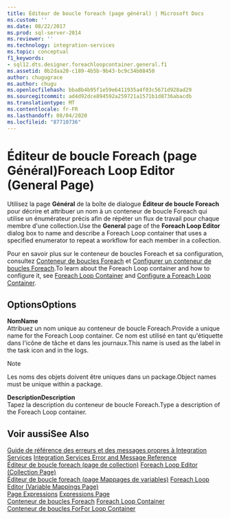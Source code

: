 ```yaml
---
title: Éditeur de boucle foreach (page général) | Microsoft Docs
ms.custom: ''
ms.date: 08/22/2017
ms.prod: sql-server-2014
ms.reviewer: ''
ms.technology: integration-services
ms.topic: conceptual
f1_keywords:
- sql12.dts.designer.foreachloopcontainer.general.f1
ms.assetid: 0b2daa20-c189-4b5b-9b43-bc9c34b08450
author: chugugrace
ms.author: chugu
ms.openlocfilehash: bba8b4b95f1e59e6411935a4f03c5671d928ad29
ms.sourcegitcommit: ad4d92dce894592a259721a1571b1d8736abacdb
ms.translationtype: MT
ms.contentlocale: fr-FR
ms.lasthandoff: 08/04/2020
ms.locfileid: "87710736"
---
```

# <a name="foreach-loop-editor-general-page"></a><span data-ttu-id="f4981-102">Éditeur de boucle Foreach (page Général)</span><span class="sxs-lookup"><span data-stu-id="f4981-102">Foreach Loop Editor (General Page)</span></span>
  <span data-ttu-id="f4981-103">Utilisez la page **Général** de la boîte de dialogue **Éditeur de boucle Foreach** pour décrire et attribuer un nom à un conteneur de boucle Foreach qui utilise un énumérateur précis afin de répéter un flux de travail pour chaque membre d'une collection.</span><span class="sxs-lookup"><span data-stu-id="f4981-103">Use the **General** page of the **Foreach Loop Editor** dialog box to name and describe a Foreach Loop container that uses a specified enumerator to repeat a workflow for each member in a collection.</span></span>  
  
 <span data-ttu-id="f4981-104">Pour en savoir plus sur le conteneur de boucles Foreach et sa configuration, consultez [Conteneur de boucles Foreach](control-flow/foreach-loop-container.md) et [Configurer un conteneur de boucles Foreach](../../2014/integration-services/configure-a-foreach-loop-container.md).</span><span class="sxs-lookup"><span data-stu-id="f4981-104">To learn about the Foreach Loop container and how to configure it, see [Foreach Loop Container](control-flow/foreach-loop-container.md) and [Configure a Foreach Loop Container](../../2014/integration-services/configure-a-foreach-loop-container.md).</span></span>  
  
## <a name="options"></a><span data-ttu-id="f4981-105">Options</span><span class="sxs-lookup"><span data-stu-id="f4981-105">Options</span></span>  
 <span data-ttu-id="f4981-106">**Nom**</span><span class="sxs-lookup"><span data-stu-id="f4981-106">**Name**</span></span>  
 <span data-ttu-id="f4981-107">Attribuez un nom unique au conteneur de boucle Foreach.</span><span class="sxs-lookup"><span data-stu-id="f4981-107">Provide a unique name for the Foreach Loop container.</span></span> <span data-ttu-id="f4981-108">Ce nom est utilisé en tant qu'étiquette dans l'icône de tâche et dans les journaux.</span><span class="sxs-lookup"><span data-stu-id="f4981-108">This name is used as the label in the task icon and in the logs.</span></span>  
  
> [!NOTE]  
>  <span data-ttu-id="f4981-109">Les noms des objets doivent être uniques dans un package.</span><span class="sxs-lookup"><span data-stu-id="f4981-109">Object names must be unique within a package.</span></span>  
  
 <span data-ttu-id="f4981-110">**Description**</span><span class="sxs-lookup"><span data-stu-id="f4981-110">**Description**</span></span>  
 <span data-ttu-id="f4981-111">Tapez la description du conteneur de boucle Foreach.</span><span class="sxs-lookup"><span data-stu-id="f4981-111">Type a description of the Foreach Loop container.</span></span>  
  
## <a name="see-also"></a><span data-ttu-id="f4981-112">Voir aussi</span><span class="sxs-lookup"><span data-stu-id="f4981-112">See Also</span></span>  
 <span data-ttu-id="f4981-113">[Guide de référence des erreurs et des messages propres à Integration Services](../../2014/integration-services/integration-services-error-and-message-reference.md) </span><span class="sxs-lookup"><span data-stu-id="f4981-113">[Integration Services Error and Message Reference](../../2014/integration-services/integration-services-error-and-message-reference.md) </span></span>  
 <span data-ttu-id="f4981-114">[Éditeur de boucle foreach &#40;page de collection&#41;](../../2014/integration-services/foreach-loop-editor-collection-page.md) </span><span class="sxs-lookup"><span data-stu-id="f4981-114">[Foreach Loop Editor &#40;Collection Page&#41;](../../2014/integration-services/foreach-loop-editor-collection-page.md) </span></span>  
 <span data-ttu-id="f4981-115">[Éditeur de boucle foreach &#40;page Mappages de variables&#41;](../../2014/integration-services/foreach-loop-editor-variable-mappings-page.md) </span><span class="sxs-lookup"><span data-stu-id="f4981-115">[Foreach Loop Editor &#40;Variable Mappings Page&#41;](../../2014/integration-services/foreach-loop-editor-variable-mappings-page.md) </span></span>  
 <span data-ttu-id="f4981-116">[Page Expressions](expressions/expressions-page.md) </span><span class="sxs-lookup"><span data-stu-id="f4981-116">[Expressions Page](expressions/expressions-page.md) </span></span>  
 <span data-ttu-id="f4981-117">[Conteneur de boucles Foreach](control-flow/foreach-loop-container.md) </span><span class="sxs-lookup"><span data-stu-id="f4981-117">[Foreach Loop Container](control-flow/foreach-loop-container.md) </span></span>  
 [<span data-ttu-id="f4981-118">Conteneur de boucles For</span><span class="sxs-lookup"><span data-stu-id="f4981-118">For Loop Container</span></span>](control-flow/for-loop-container.md)  
  
  
